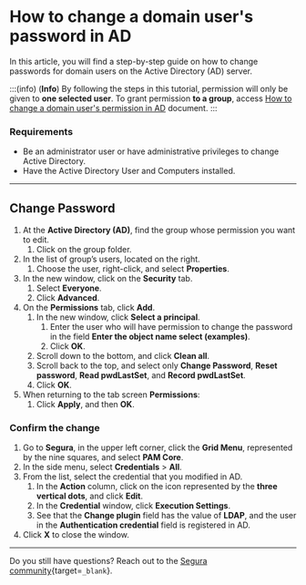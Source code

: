 # How to change a domain user's password in AD

In this article, you will find a step-by-step guide on how to change passwords for domain users on the Active Directory (AD) server.

:::(info) (**Info**)
By following the steps in this tutorial, permission will only be given to **one selected user**. To grant permission **to a group**, access [How to change a domain user's permission in AD](/v4/docs/executions-how-to-change-a-domain-users-permission-in-ad) document.
:::

### Requirements

* Be an administrator user or have administrative privileges to change Active Directory.
* Have the Active Directory User and Computers installed.

---
## Change Password

1. At the **Active Directory (AD)**, find the group whose permission you want to edit.
    1. Click on the group folder.
2. In the list of group’s users, located on the right.
    1. Choose the user, right-click, and select **Properties**.
3. In the new window, click on the **Security** tab.
    1. Select **Everyone**.
    2. Click **Advanced**.
4. On the **Permissions** tab, click **Add**.
    1. In the new window, click **Select a principal**.
        1. Enter the user who will have permission to change the password in the field **Enter the object name select (examples)**.
        2. Click **OK**.
    2. Scroll down to the bottom, and click **Clean all**.
    3. Scroll back to the top, and select only **Change Password**, **Reset password**, **Read pwdLastSet**, and **Record pwdLastSet**.
    4. Click **OK**.
5. When returning to the tab screen **Permissions**:
    1. Click **Apply**, and then **OK**.

### Confirm the change

1. Go to **Segura**, in the upper left corner, click the **Grid Menu**, represented by the nine squares, and select **PAM Core**.
2. In the side menu, select **Credentials** > **All**.
3. From the list, select the credential that you modified in AD.
    1. In the **Action** column, click on the icon represented by the **three vertical dots**, and click **Edit**.
    2. In the **Credential** window, click **Execution Settings**.
    3. See that the **Change plugin** field has the value of **LDAP**, and the user in the **Authentication credential** field is registered in AD.
4. Click **X** to close the window.

---
Do you still have questions? Reach out to the [Segura community](https://community.Segura.io/){target=`_blank`}.